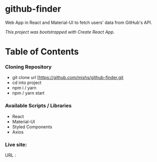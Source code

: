 # github-finder

Web App in React and Material-UI to fetch users' data from GitHub's API.

*This project was bootstrapped with Create React App.*

# Table of Contents

### Cloning Repository
* git clone url [https://github.com/mishs/github-finder.git
* cd into project
* npm i / yarn
 * npm / yarn start
### Available Scripts / Libraries
* React
* Material-UI
* Styled Components
* Axios
         
### Live site:
URL : 
  


